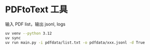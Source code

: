 # PDFtoText 工具

输入 PDF list，输出 jsonl, logs

``` bash
uv venv --python 3.12
uv sync
uv run main.py -i pdfdata/list.txt -o pdfdata/xxx.jsonl -d True 
```
